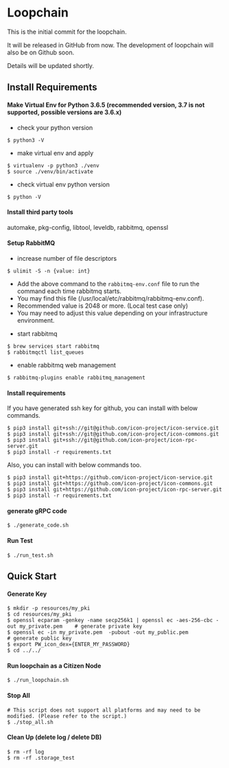 # Loopchain

This is the initial commit for the loopchain.

It will be released in GitHub from now.
The development of loopchain will also be on Github soon.

Details will be updated shortly.

## Install Requirements

#### Make Virtual Env for Python 3.6.5 (recommended version, 3.7 is not supported, possible versions are 3.6.x)

 * check your python version

 ```
 $ python3 -V
 ```

 * make virtual env and apply

 ```
 $ virtualenv -p python3 ./venv
 $ source ./venv/bin/activate
 ```

 * check virtual env python version

 ```
 $ python -V
 ```

#### Install third party tools
automake, pkg-config, libtool, leveldb, rabbitmq, openssl

#### Setup RabbitMQ

* increase number of file descriptors

```
$ ulimit -S -n {value: int}
```

- Add the above command to the `rabbitmq-env.conf` file to run the command each time rabbitmq starts.
- You may find this file (/usr/local/etc/rabbitmq/rabbitmq-env.conf).
- Recommended value is 2048 or more. (Local test case only)
- You may need to adjust this value depending on your infrastructure environment.

* start rabbitmq

```
$ brew services start rabbitmq
$ rabbitmqctl list_queues
```

* enable rabbitmq web management

```
$ rabbitmq-plugins enable rabbitmq_management
```

#### Install requirements

If you have generated ssh key for github, you can install with below commands.
```
$ pip3 install git+ssh://git@github.com/icon-project/icon-service.git
$ pip3 install git+ssh://git@github.com/icon-project/icon-commons.git
$ pip3 install git+ssh://git@github.com/icon-project/icon-rpc-server.git
$ pip3 install -r requirements.txt
```

Also, you can install with below commands too.
```
$ pip3 install git+https://github.com/icon-project/icon-service.git
$ pip3 install git+https://github.com/icon-project/icon-commons.git
$ pip3 install git+https://github.com/icon-project/icon-rpc-server.git
$ pip3 install -r requirements.txt
```

#### generate gRPC code
```
$ ./generate_code.sh
```

#### Run Test

```
$ ./run_test.sh
```

## Quick Start

#### Generate Key

```
$ mkdir -p resources/my_pki
$ cd resources/my_pki
$ openssl ecparam -genkey -name secp256k1 | openssl ec -aes-256-cbc -out my_private.pem    # generate private key
$ openssl ec -in my_private.pem  -pubout -out my_public.pem                                # generate public key
$ export PW_icon_dex={ENTER_MY_PASSWORD}
$ cd ../../
```

#### Run loopchain as a Citizen Node

```
$ ./run_loopchain.sh
```

#### Stop All

```
# This script does not support all platforms and may need to be modified. (Please refer to the script.)
$ ./stop_all.sh
```

#### Clean Up (delete log / delete DB)

```
$ rm -rf log
$ rm -rf .storage_test
```